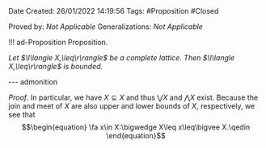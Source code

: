 <br />
<br />

Date Created: 26/01/2022 14:19:56
Tags: #Proposition #Closed 

Proved by: _Not Applicable_
Generalizations: _Not Applicable_

!!! ad-Proposition Proposition.

_Let $\l\langle X,\leq\r\rangle$ be a complete lattice. Then $\l\langle X,\leq\r\rangle$ is bounded._

--- admonition

_Proof_. In particular, we have $X\subseteq X$ and thus $\bigvee X$ and $\bigwedge X$ exist. Because the join and meet of $X$ are also upper and lower bounds of $X$, respectively, we see that
$$\begin{equation}
    \fa x\in X:\bigwedge X\leq x\leq\bigvee X.\qedin
\end{equation}$$
